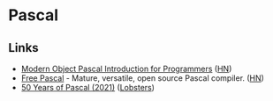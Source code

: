 # Pascal

## Links

- [Modern Object Pascal Introduction for Programmers](http://newpascal.org/assets/modern_pascal_introduction.html) ([HN](https://news.ycombinator.com/item?id=23742999))
- [Free Pascal](https://www.freepascal.org/) - Mature, versatile, open source Pascal compiler. ([HN](https://news.ycombinator.com/item?id=25406547))
- [50 Years of Pascal (2021)](https://cacm.acm.org/magazines/2021/3/250705-50-years-of-pascal/fulltext) ([Lobsters](https://lobste.rs/s/rm4shm/50_years_pascal))
